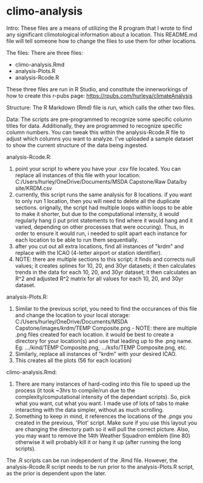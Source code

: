 # climo-analysis

Intro:
These files are a means of utilizing the R program that I wrote to find any significant climotological information about a location. This README.md file will tell someone how to change the files to use them for other locations.

The files:
There are three files:
- climo-analysis.Rmd
- analysis-Plots.R
- analysis-Rcode.R

These three files are run in R Studio, and constitute the innerworkings of how to create this r-pubs page: https://rpubs.com/hurleya/climateAnalysis

Structure:
The R Markdown (Rmd) file is run, which calls the other two files.

Data:
The scripts are pre-programmed to recognize some specific column titles for data. Additionally, they are programmed to recognize specific column numbers. You can tweak this within the analysis-Rcode.R file to adjust which columns you want to analyze. I've uploaded a sample dataset to show the current structure of the data being ingested.

analysis-Rcode.R:
1. point your script to where you have your .csv file located. You can replace all instances of this file with your location: C:/Users/hurley/OneDrive/Documents/MSDA Capstone/Raw Data/by site/KRDM.csv
2. currently, this script runs the same analysis for 8 locations. if you want to only run 1 location, then you will need to delete all the duplicate sections. orignally, the script had multiple loops within loops to be able to make it shorter, but due to the computational intensity, it would regularly hang (i put print statements to find where it would hang and it varied, depending on other processes that were occuring). Thus, in order to ensure it would run, i needed to split apart each instance for each location to be able to run them sequentially.
3. after you cut out all extra locations, find all instances of "krdm" and replace with the ICAO (4-letter airport or station identifier).
4. NOTE: there are multiple sections to this script: it finds and corrects null values; it creates splines for 10, 20, and 30yr datasets; it then calculates trends in the data for each 10, 20, and 30yr dataset; it then calculates an R^2 and adjusted R^2 matrix for all values for each 10, 20, and 30yr dataset.

analysis-Plots.R:
1. Similar to the previous script, you need to find the occurances of this file and change the location to your local storage: C:/Users/hurley/OneDrive/Documents/MSDA Capstone/images/krdm/TEMP Composite.png - NOTE: there are multiple .png files created for each location. it would be best to create a directory for your location(s) and use that leading up to the .png name. Eg: .../kind/TEMP Composite.png, .../ksfo/TEMP Composite.png, etc.
2. Similarly, replace all instances of "krdm" with your desired ICAO.
3. This creates all the plots (56 for each location)

climo-analysis.Rmd:
1. There are many instances of hard-coding into this file to speed up the process (it took ~3hrs to compile/run due to the complexity/computational intensity of the dependant scripts). So, pick what you want, cut what you want. I made use of lots of tabs to make interacting with the data simpler, without as much scrolling.
2. Something to keep in mind, it references the locations of the .pngs you created in the previous, 'Plot' script. Make sure if you use this layout you are changing the directory path so it will pull the correct picture. Also, you may want to remove the 14th Weather Squadron emblem (line 80) otherwise it will probably kill it or hang it up (after running the long scripts).

The .R scripts can be run independent of the .Rmd file. However, the analysis-Rcode.R script needs to be run prior to the analysis-Plots.R script, as the prior is dependent upon the later.
